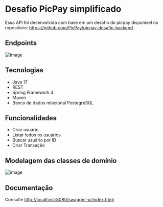 
# Desafio PicPay simplificado

Essa API foi desenvolvida com base em um desafio do picpay disponivel no repositório: https://github.com/PicPay/picpay-desafio-backend.




## Endpoints
![image](https://github.com/Gabrielv7/desafio-pic-pay/assets/53438847/fa0553e8-bc19-41fc-8484-38978e47907d)




## Tecnologias

- Java 17
- REST
- Spring Framework 3
- Maven
- Banco de dados relacional PostegreSQL




## Funcionalidades
- Criar usuário
- Listar todos os usuários
- Buscar usuário por ID
- Criar Transação


## Modelagem das classes de domínio
![image](https://github.com/Gabrielv7/desafio-pic-pay/assets/53438847/fb0defde-3c94-458d-8898-75d9a4e0b22c)




## Documentação

Consulte [http://localhost:8080/swagger-ui/index.html](http://localhost:8080/swagger-ui/index.html)

